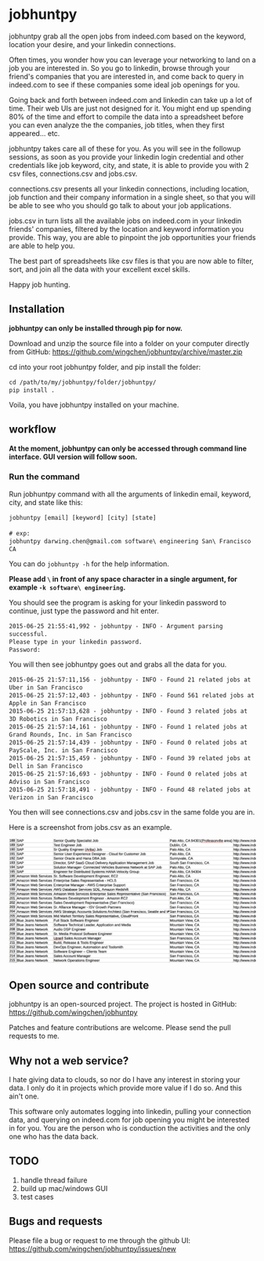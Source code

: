 # jobhuntpy

jobhuntpy grab all the open jobs from indeed.com based on the keyword, location your desire, and your linkedin connections.

Often times, you wonder how you can leverage your networking to land on a job you are interested in. So you go to linkedin, 
browse through your friend's companies that you are interested in, and come back to query in indeed.com to see if these 
companies some ideal job openings for you.

Going back and forth between indeed.com and linkedin can take up a lot of time. Their web UIs are just not designed for it.
You might end up spending 80% of the time and effort to compile the data into a spreadsheet before you can even analyze
the the companies, job titles, when they first appeared... etc.

jobhuntpy takes care all of these for you. As you will see in the followup sessions, as soon as you provide your linkedin
login credential and other credentials like job keyword, city, and state, it is able to provide you with 2 csv files,
connections.csv and jobs.csv.

connections.csv presents all your linkedin connections, including location, job function and their company information 
in a single sheet, so that you will be able to see who you should go talk to about your job applications.
 
jobs.csv in turn lists all the available jobs on indeed.com in your linkedin friends' companies, filtered by the
location and keyword information you provide. This way, you are able to pinpoint the job opportunities your
friends are able to help you.

The best part of spreadsheets like csv files is that you are now able to filter, sort, and join all the data with your
excellent excel skills.

Happy job hunting.

## Installation

**jobhuntpy can only be installed through pip for now.**

Download and unzip the source file into a folder on your computer directly from GitHub:
https://github.com/wingchen/jobhuntpy/archive/master.zip

cd into your root jobhuntpy folder, and pip install the folder:

```
cd /path/to/my/jobhuntpy/folder/jobhuntpy/
pip install .
```

Voila, you have jobhuntpy installed on your machine.

## workflow

**At the moment, jobhuntpy can only be accessed through command line interface. GUI version will follow soon.**

### Run the command

Run jobhuntpy command with all the arguments of linkedin email, keyword, city, and state like this:

```
jobhuntpy [email] [keyword] [city] [state]

# exp:
jobhuntpy darwing.chen@gmail.com software\ engineering San\ Francisco CA
```

You can do `jobhuntpy -h` for the help information.

**Please add `\` in front of any space character in a single argument, for example `-k software\ engineering`.**

You should see the program is asking for your linkedin password to continue, just type the password and hit enter.

```
2015-06-25 21:55:41,992 - jobhuntpy - INFO - Argument parsing successful.
Please type in your linkedin password.
Password: 
```

You will then see jobhuntpy goes out and grabs all the data for you.

```
2015-06-25 21:57:11,156 - jobhuntpy - INFO - Found 21 related jobs at Uber in San Francisco
2015-06-25 21:57:12,403 - jobhuntpy - INFO - Found 561 related jobs at Apple in San Francisco
2015-06-25 21:57:13,628 - jobhuntpy - INFO - Found 3 related jobs at 3D Robotics in San Francisco
2015-06-25 21:57:14,161 - jobhuntpy - INFO - Found 1 related jobs at Grand Rounds, Inc. in San Francisco
2015-06-25 21:57:14,439 - jobhuntpy - INFO - Found 0 related jobs at PayScale, Inc. in San Francisco
2015-06-25 21:57:15,459 - jobhuntpy - INFO - Found 39 related jobs at Dell in San Francisco
2015-06-25 21:57:16,693 - jobhuntpy - INFO - Found 0 related jobs at Adviso in San Francisco
2015-06-25 21:57:18,491 - jobhuntpy - INFO - Found 48 related jobs at Verizon in San Francisco
```

You then will see connections.csv and jobs.csv in the same folde you are in.

Here is a screenshot from jobs.csv as an example.

![jobhuntpy screenshot](screenshot.png)

## Open source and contribute

jobhuntpy is an open-sourced project. The project is hosted in GitHub: https://github.com/wingchen/jobhuntpy

Patches and feature contributions are welcome. Please send the pull requests to me.

## Why not a web service?

I hate giving data to clouds, so nor do I have any interest in storing your data. I only do it in projects which provide
more value if I do so. And this ain't one.

This software only automates logging into linkedin, pulling your connection data, and querying on indeed.com for job
opening you might be interested in for you. You are the person who is conduction the activities and the only one who
has the data back.

## TODO

1. handle thread failure
2. build up mac/windows GUI
3. test cases

## Bugs and requests

Please file a bug or request to me through the github UI: https://github.com/wingchen/jobhuntpy/issues/new